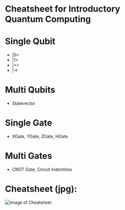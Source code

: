 # Cheatsheet for Introductory Quantum Computing
# Single Qubit
  - |0>
  - |1>
  - |+>
  - |->
# Multi Qubits
  - Statevector
# Single Gate
  - XGate, YGate, ZGate, HGate
# Multi Gates 
  - CNOT Gate, Circuit Indentities

# Cheatsheet (jpg):
![Image of Cheatsheet](https://raw.githubusercontent.com/dr-data/QC_cheatsheet/master/QC%20Cheatsheet.jpeg)  